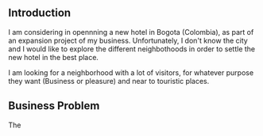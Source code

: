## Introduction

I am considering in opennning a new hotel in Bogota (Colombia), as part of an expansion project of my business. Unfortunately, I don't know the city and I would like to explore the different neighbothoods in order to settle the new hotel in the best place.

I am looking for a neighborhood with a lot of visitors, for whatever purpose they want (Business or pleasure) and near to touristic places.

## Business Problem

The
